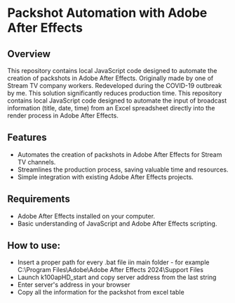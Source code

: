 # Packshot Automation with Adobe After Effects

## Overview

This repository contains local JavaScript code designed to automate the creation of packshots in Adobe After Effects. Originally made by one of Stream TV company workers. Redeveloped during the COVID-19 outbreak by me. This solution significantly reduces production time. This repository contains local JavaScript code designed to automate the input of broadcast information (title, date, time) from an Excel spreadsheet directly into the render process in Adobe After Effects.

## Features

- Automates the creation of packshots in Adobe After Effects for Stream TV channels.
- Streamlines the production process, saving valuable time and resources.
- Simple integration with existing Adobe After Effects projects.

## Requirements

- Adobe After Effects installed on your computer.
- Basic understanding of JavaScript and Adobe After Effects scripting.

## How to use:

- Insert a proper path for every .bat file iin main folder - for example C:\Program Files\Adobe\Adobe After Effects 2024\Support Files
- Launch k100apHD_start and copy server address from the last string
- Enter server's address in your browser
- Copy all the information for the packshot from excel table
